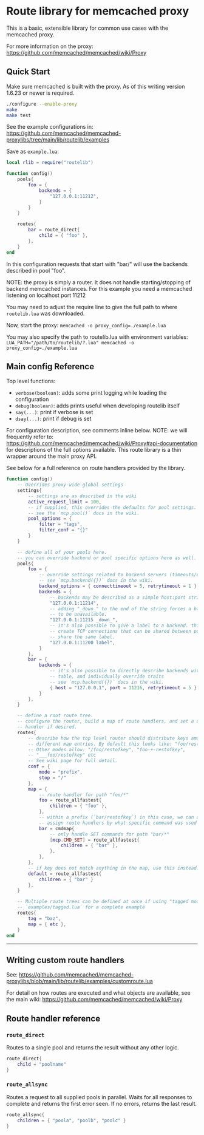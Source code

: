 # Route library for memcached proxy

This is a basic, extensible library for common use cases with the memcached
proxy.

For more information on the proxy: https://github.com/memcached/memcached/wiki/Proxy

## Quick Start

Make sure memcached is built with the proxy. As of this writing version 1.6.23
or newer is required.

```sh
./configure --enable-proxy
make
make test
```

See the example configurations in: https://github.com/memcached/memcached-proxylibs/tree/main/lib/routelib/examples

Save as `example.lua`:
```lua
local rlib = require("routelib")

function config()
    pools{
        foo = {
            backends = {
                "127.0.0.1:11212",
            }
        }
    }

    routes{
        bar = route_direct{
            child = { "foo" },
        },
    }
end
```

In this configuration requests that start with "bar/" will use the backends
described in pool "foo".

NOTE: the proxy is simply a router. It does not handle starting/stopping of
backend memcached instances. For this example you need a memcached listening
on localhost port 11212

You may need to adjust the require line to give the full path to where `routelib.lua` was downloaded.

Now, start the proxy: `memcached -o proxy_config=./example.lua`

You may also specify the path to routelib.lua with environment variables: `LUA_PATH="/path/to/routelib/?.lua" memcached -o proxy_config=./example.lua`

## Main config Reference

Top level functions:

- `verbose(boolean)`: adds some print logging while loading the configuration
- `debug(boolean)`: adds prints useful when developing routelib itself
- `say(...)`: print if verbose is set
- `dsay(...)`: print if debug is set

For configuration description, see comments inline below. NOTE: we will
frequently refer to:
https://github.com/memcached/memcached/wiki/Proxy#api-documentation for
descriptions of the full options available. This route library is a thin
wrapper around the main proxy API.

See below for a full reference on route handlers provided by the library.

```lua
function config()
    -- Overrides proxy-wide global settings
    settings{
        -- settings are as described in the wiki
        active_request_limit = 100,
        -- if supplied, this overrides the defaults for pool settings.
        -- see the `mcp.pool()` docs in the wiki.
        pool_options = {
            filter = "tags",
            filter_conf = "{}"
        }
    }

    -- define all of your pools here.
    -- you can override backend or pool specific options here as well.
    pools{
        foo = {
            -- override settings related to backend servers (timeouts/etc)
            -- see `mcp.backend({})` docs in the wiki.
            backend_options = { connecttimeout = 5, retrytimeout = 1 },
            backends = {
                -- backends may be described as a simple host:port string
                "127.0.0.1:11214",
                -- adding "_down_" to the end of the string forces a backend
                -- to be unavailable.
                "127.0.0.1:11215 _down_",
                -- it's also possible to give a label to a backend. this will
                -- create TCP connections that can be shared between pools if they
                -- share the same label.
                "127.0.0.1:11200 label",
            }
        },
        bar = {
            backends = {
                -- it's also possible to directly describe backends with a
                -- table, and individually override traits
                -- see `mcp.backend({})` docs in the wiki.
                { host = "127.0.0.1", port = 11216, retrytimeout = 5 }
            }
        },
    }

    -- define a root route tree.
    -- configure the router, build a map of route handlers, and set a default
    -- handler if desired.
    routes{
        -- describe how the top level router should distribute keys among the
        -- different map entries. By default this looks like: "foo/restofkey"
        -- Other modes allow: "/foo/restofkey", "foo-+-restofkey",
        -- "___foo/restofkey" etc
        -- See wiki page for full detail.
        conf = {
            mode = "prefix",
            stop = "/"
        },
        map = {
            -- route handler for path "foo/*"
            foo = route_allfastest{
                children = { "foo" },
            },
            -- within a prefix (`bar/restofkey`) in this case, we can also
            -- assign route handlers by what specific command was used to get here.
            bar = cmdmap{
                -- only handle SET commands for path "bar/*"
                [mcp.CMD_SET] = route_allfastest{
                    children = { "bar" },
                },
            },
        },
        -- if key does not match anything in the map, use this instead.
        default = route_allfastest{
            children = { "bar" }
        },
    }

    -- Multiple route trees can be defined at once if using "tagged mode". See
    -- `examples/tagged.lua` for a complete example
    routes{
        tag = "baz",
        map = { etc },
    }
end
```
---

## Writing custom route handlers

See: https://github.com/memcached/memcached-proxylibs/blob/main/lib/routelib/examples/customroute.lua

For detail on how routes are executed and what objects are available, see the
main wiki: https://github.com/memcached/memcached/wiki/Proxy

## Route handler reference

### `route_direct`

Routes to a single pool and returns the result without any other logic.

```lua
route_direct{
    child = "poolname"
}
```

### `route_allsync`

Routes a request to all supplied pools in parallel. Waits for all responses to
complete and returns the first error seen. If no errors, returns the last
result.

```lua
route_allsync{
    children = { "poola", "poolb", "poolc" }
}
```

